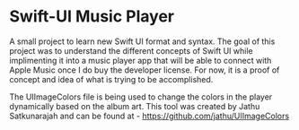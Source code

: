 # Swift-UI Music Player
A small project to learn new Swift UI format and syntax. The goal of this project was to understand the different concepts of Swift UI while implimenting it into 
a music player app that will be able to connect with Apple Music once I do buy the developer license. For now, it is a proof of concept and idea of what is trying 
to be accomplished. 

 The UIImageColors file is being used to change the colors in the player dynamically based on the album art. This tool was created by Jathu Satkunarajah
 and can be found at - https://github.com/jathu/UIImageColors
